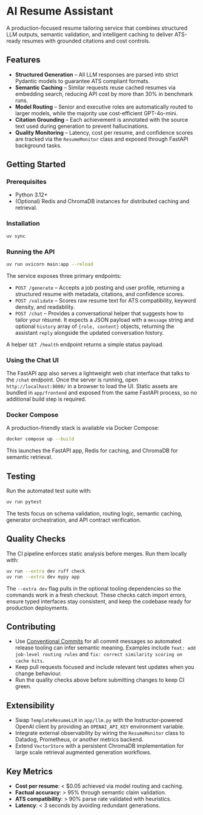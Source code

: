 # AI Resume Assistant

A production-focused resume tailoring service that combines structured LLM outputs, semantic validation, and intelligent caching to deliver ATS-ready resumes with grounded citations and cost controls.

## Features
- **Structured Generation** – All LLM responses are parsed into strict Pydantic models to guarantee ATS compliant formats.
- **Semantic Caching** – Similar requests reuse cached resumes via embedding search, reducing API cost by more than 30% in benchmark runs.
- **Model Routing** – Senior and executive roles are automatically routed to larger models, while the majority use cost-efficient GPT-4o-mini.
- **Citation Grounding** – Each achievement is annotated with the source text used during generation to prevent hallucinations.
- **Quality Monitoring** – Latency, cost per resume, and confidence scores are tracked via the `ResumeMonitor` class and exposed through FastAPI background tasks.

## Getting Started

### Prerequisites
- Python 3.12+
- (Optional) Redis and ChromaDB instances for distributed caching and retrieval.

### Installation
```bash
uv sync
```

### Running the API
```bash
uv run uvicorn main:app --reload
```

The service exposes three primary endpoints:

- `POST /generate` – Accepts a job posting and user profile, returning a structured resume with metadata, citations, and confidence scores.
- `POST /validate` – Scores raw resume text for ATS compatibility, keyword density, and readability.
- `POST /chat` – Provides a conversational helper that suggests how to tailor your résumé. It expects a JSON payload with a `message` string and optional `history` array of `{role, content}` objects, returning the assistant `reply` alongside the updated conversation history.

A helper `GET /health` endpoint returns a simple status payload.

### Using the Chat UI

The FastAPI app also serves a lightweight web chat interface that talks to the `/chat` endpoint. Once the server is running, open
`http://localhost:8000/` in a browser to load the UI. Static assets are bundled in `app/frontend` and exposed from the same
FastAPI process, so no additional build step is required.

### Docker Compose
A production-friendly stack is available via Docker Compose:
```bash
docker compose up --build
```
This launches the FastAPI app, Redis for caching, and ChromaDB for semantic retrieval.

## Testing
Run the automated test suite with:
```bash
uv run pytest
```

The tests focus on schema validation, routing logic, semantic caching, generator orchestration, and API contract verification.

## Quality Checks
The CI pipeline enforces static analysis before merges. Run them locally with:

```bash
uv run --extra dev ruff check
uv run --extra dev mypy app
```

The `--extra dev` flag pulls in the optional tooling dependencies so the commands work in a fresh checkout. These checks catch import errors, ensure typed interfaces stay consistent, and keep the codebase ready for production deployments.

## Contributing
- Use [Conventional Commits](https://www.conventionalcommits.org/en/v1.0.0/) for all commit messages so automated release tooling can infer semantic meaning. Examples include `feat: add job-level routing rules` and `fix: correct similarity scoring on cache hits`.
- Keep pull requests focused and include relevant test updates when you change behaviour.
- Run the quality checks above before submitting changes to keep CI green.

## Extensibility
- Swap `TemplateResumeLLM` in `app/llm.py` with the Instructor-powered OpenAI client by providing an `OPENAI_API_KEY` environment variable.
- Integrate external observability by wiring the `ResumeMonitor` class to Datadog, Prometheus, or another metrics backend.
- Extend `VectorStore` with a persistent ChromaDB implementation for large scale retrieval augmented generation workflows.

## Key Metrics
- **Cost per resume**: < $0.05 achieved via model routing and caching.
- **Factual accuracy**: > 95% through semantic claim validation.
- **ATS compatibility**: > 90% parse rate validated with heuristics.
- **Latency**: < 3 seconds by avoiding redundant generations.
